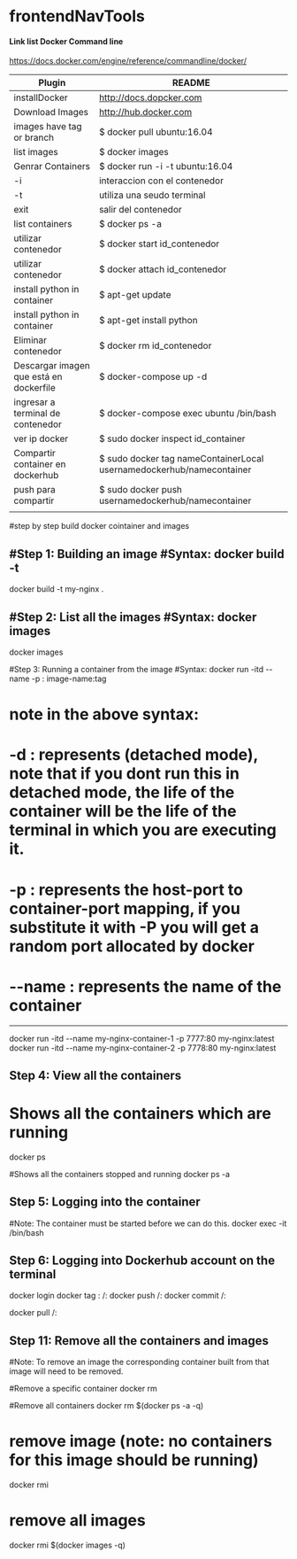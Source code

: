 # frontendNavTools

#### Link list Docker Command line
https://docs.docker.com/engine/reference/commandline/docker/

| Plugin                                  | README                                                                    |
| --------------------------------------- | ------------------------------------------------------------------------- |
| installDocker                           | http://docs.dopcker.com                                                   |
| Download Images                         | http://hub.docker.com                                                     |
| images have tag or branch               | $ docker pull ubuntu:16.04                                                |
| list images                             | $ docker images                                                           |
| Genrar Containers                       | $ docker run -i -t ubuntu:16.04                                           |
| -i                                      | interaccion con el contenedor                                             |
| -t                                      | utiliza una seudo terminal                                                |
| exit                                    | salir del contenedor                                                      |
| list containers                         | $ docker ps -a                                                            |
| utilizar contenedor                     | $ docker start id_contenedor                                              |
| utilizar contenedor                     | $ docker attach id_contenedor                                             |
| install python in container             | $ apt-get update                                                          |
| install python in container             | $ apt-get install python                                                  |
| Eliminar contenedor                     | $ docker rm id_contenedor                                                 |
| Descargar imagen que está en dockerfile | $ docker-compose up -d                                                    |
| ingresar a terminal de  contenedor      | $ docker-compose exec ubuntu /bin/bash                                    |
| ver ip docker                           | $ sudo docker inspect id_container                                        |
|Compartir container en dockerhub         | $ sudo docker tag nameContainerLocal usernamedockerhub/namecontainer
|push para compartir                      | $ sudo docker push usernamedockerhub/namecontainer
                                          | 

#step by step build docker cointainer and images

#Step 1: Building an image
#Syntax: docker build -t <image-name> <location of dockerfile>
-------------------------------------------------------------------
docker build -t my-nginx .

#Step 2: List all the images
#Syntax: docker images
-------------------------------------------------------------------
docker images

#Step 3: Running a container from the image
#Syntax: docker run -itd --name <container-name> -p <host-port>:<port in container> image-name:tag
# note in the above syntax:
# -d : represents (detached mode), note that if you dont run this in detached mode, the life of the container will be the life of the terminal in which you are executing it.
# -p : represents the host-port to container-port mapping, if you substitute it with -P you will get a random port allocated by docker
# --name : represents the name of the container 
-------------------------------------------------------------------
docker run -itd --name my-nginx-container-1 -p 7777:80 my-nginx:latest
docker run -itd --name my-nginx-container-2 -p 7778:80 my-nginx:latest

Step 4: View all the containers
-------------------------------------------------------------------
# Shows all the containers which are running
docker ps 

#Shows all the containers stopped and running
docker ps -a

Step 5: Logging into the container
-------------------------------------------------------------------
#Note: The container must be started before we can do this.
docker exec -it <container-id> /bin/bash

Step 6: Logging into Dockerhub account on the terminal
-------------------------------------------------------------------
docker login 
docker tag <currentimage>:<tag> <repository-name>/<image-name>:<tag>
docker push <repository-name>/<image-name>:<tag>
docker commit <container-id> <repository-name>/<image-name>:<tag>

docker pull <repository-name>/<image-name>:<tag>




Step 11: Remove all the containers and images
-------------------------------------------------------------------
#Note: To remove an image the corresponding container built from that image will need to be removed.

#Remove a specific container
docker rm <container-id>

#Remove all containers
docker rm $(docker ps -a -q)

# remove image (note: no containers for this image should be running)
docker rmi <image-id>

# remove all images
docker rmi $(docker images -q)
